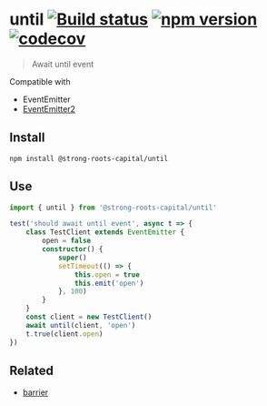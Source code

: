 # until [![Build status](https://travis-ci.org/strong-roots-capital/until.svg?branch=master)](https://travis-ci.org/strong-roots-capital/until) [![npm version](https://img.shields.io/npm/v/@strong-roots-capital/until.svg)](https://npmjs.org/package/@strong-roots-capital/until) [![codecov](https://codecov.io/gh/strong-roots-capital/until/branch/master/graph/badge.svg)](https://codecov.io/gh/strong-roots-capital/until)

> Await until event

Compatible with

- EventEmitter
- [EventEmitter2](https://github.com/EventEmitter2/EventEmitter2)

## Install

```shell
npm install @strong-roots-capital/until
```

## Use

```typescript
import { until } from '@strong-roots-capital/until'

test('should await until event', async t => {
    class TestClient extends EventEmitter {
        open = false
        constructor() {
            super()
            setTimeout(() => {
                this.open = true
                this.emit('open')
            }, 100)
        }
    }
    const client = new TestClient()
    await until(client, 'open')
    t.true(client.open)
})

```

## Related

- [barrier](https://github.com/strong-roots-capital/barrier)
